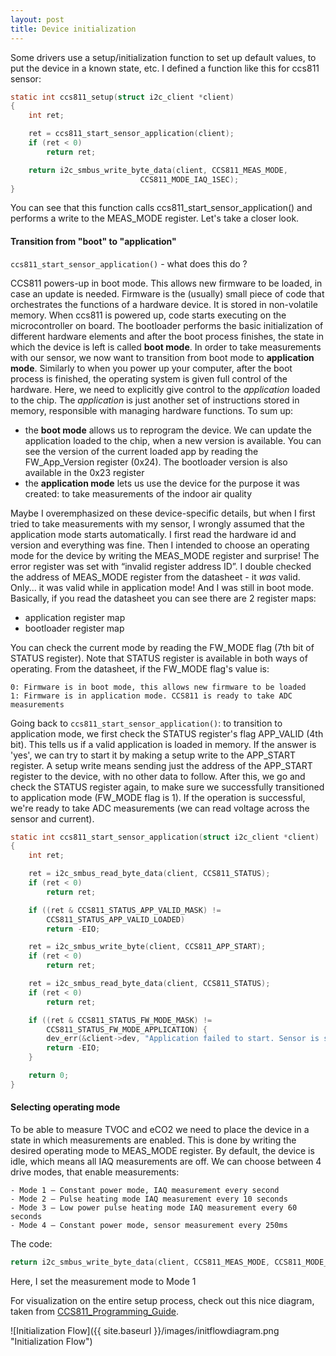 ```yaml
---
layout: post
title: Device initialization
---
```


Some drivers use a setup/initialization function to set up default values, to put the device in a known state, etc.
I defined a function like this for ccs811 sensor:

```c
static int ccs811_setup(struct i2c_client *client)
{
	int ret;

	ret = ccs811_start_sensor_application(client);
	if (ret < 0)
		return ret;

	return i2c_smbus_write_byte_data(client, CCS811_MEAS_MODE,
					         CCS811_MODE_IAQ_1SEC);
}
```

You can see that this function calls ccs811_start_sensor_application() and performs a write to the MEAS_MODE register. Let's take a closer look.

#### Transition from "boot" to "application"

`ccs811_start_sensor_application()` - what does this do ?

CCS811 powers-up in boot mode. This allows new firmware to be loaded, in case an update is needed. Firmware is the (usually) small piece of code that orchestrates the functions of a hardware device. It is stored in non-volatile memory. When ccs811 is powered up, code starts executing on the microcontroller on board. The bootloader performs the basic initialization of different hardware elements and after the boot process finishes, the state in which the device is left is called **boot mode**. In order to take measurements with our sensor, we now want to transition from boot mode to **application mode**. Similarly to when you power up your computer, after the boot process is finished, the operating system is given full control of the hardware. Here, we need to explicitly give control to the _application_ loaded to the chip. The _application_ is just another set of instructions stored in memory, responsible with managing hardware functions.
To sum up:
  * the **boot mode** allows us to reprogram the device. We can update the application loaded to the chip, when a new version is available. You can see the version of the current loaded app by reading the FW_App_Version register (0x24). The bootloader version is also available in the 0x23 register
  * the **application mode** lets us use the device for the purpose it was created: to take measurements of the indoor air quality

Maybe I overemphasized on these device-specific details, but when I first tried to take measurements with my sensor, I wrongly assumed that the application mode starts automatically. I first read the hardware id and version and everything was fine. Then I  intended to choose an operating mode for the device by writing the MEAS_MODE register and surprise! The error register was set with “invalid register address ID”. I double checked the address of MEAS_MODE register from the datasheet - it _was_ valid. Only... it was valid while in application mode! And I was still in boot mode. Basically, if you read the datasheet you can see there are 2 register maps: 
 * application register map
 * bootloader register map
  
You can check the current mode by reading the FW_MODE flag (7th bit of STATUS register). Note that STATUS register is available in both ways of operating. From the datasheet, if the FW_MODE flag's value is:

	0: Firmware is in boot mode, this allows new firmware to be loaded 
	1: Firmware is in application mode. CCS811 is ready to take ADC measurements

Going back to `ccs811_start_sensor_application()`: to transition to application mode, we first check the STATUS register's flag APP_VALID (4th bit). This tells us if a valid application is loaded in memory. If the answer is 'yes', we can try to start it by making a setup write to the APP_START register. A setup write means sending just the address of the APP_START register to the device, with no other data to follow. After this, we go and check the STATUS register again, to make sure we successfully transitioned to application mode (FW_MODE flag is 1). If the operation is successful, we're ready to take ADC measurements (we can read voltage across the sensor and current).

```c
static int ccs811_start_sensor_application(struct i2c_client *client)
{
	int ret;

	ret = i2c_smbus_read_byte_data(client, CCS811_STATUS);
	if (ret < 0)
		return ret;

	if ((ret & CCS811_STATUS_APP_VALID_MASK) !=
	    CCS811_STATUS_APP_VALID_LOADED)
		return -EIO;

	ret = i2c_smbus_write_byte(client, CCS811_APP_START);
	if (ret < 0)
		return ret;

	ret = i2c_smbus_read_byte_data(client, CCS811_STATUS);
	if (ret < 0)
		return ret;

	if ((ret & CCS811_STATUS_FW_MODE_MASK) !=
	    CCS811_STATUS_FW_MODE_APPLICATION) {
		dev_err(&client->dev, "Application failed to start. Sensor is still in boot mode.\n");
		return -EIO;
	}

	return 0;
}
```

#### Selecting operating mode

To be able to measure TVOC and eCO2 we need to place the device in a state in which measurements are enabled. This is done by writing the desired operating mode to MEAS_MODE register. By default, the device is idle, which means all IAQ measurements are off. We can choose between 4 drive modes, that enable measurements:

	- Mode 1 – Constant power mode, IAQ measurement every second
	- Mode 2 – Pulse heating mode IAQ measurement every 10 seconds
	- Mode 3 – Low power pulse heating mode IAQ measurement every 60 seconds
	- Mode 4 – Constant power mode, sensor measurement every 250ms

The code:

```c
return i2c_smbus_write_byte_data(client, CCS811_MEAS_MODE, CCS811_MODE_IAQ_1SEC);
```
Here, I set the measurement mode to Mode 1

For visualization on the entire setup process, check out this nice diagram, taken from [CCS811_Programming_Guide](https://cdn.sparkfun.com/datasheets/BreakoutBoards/CCS811_Programming_Guide.pdf).

![Initialization Flow]({{ site.baseurl }}/images/initflowdiagram.png "Initialization Flow")





